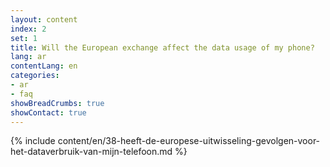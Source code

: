 ```yaml
---
layout: content
index: 2
set: 1
title: Will the European exchange affect the data usage of my phone?
lang: ar
contentLang: en
categories:
- ar
- faq
showBreadCrumbs: true
showContact: true
---
```

{% include content/en/38-heeft-de-europese-uitwisseling-gevolgen-voor-het-dataverbruik-van-mijn-telefoon.md %}
